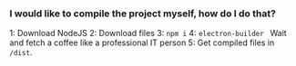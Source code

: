 ### I would like to compile the project myself, how do I do that?

1: Download NodeJS
2: Download files
3: `npm i`
4: `electron-builder `
Wait and fetch a coffee like a professional IT person
5: Get compiled files in `/dist`.
